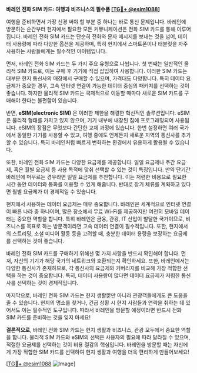 **바레인 전화 SIM 카드: 여행과 비즈니스의 필수품 [[TG💪+ @esim1088](https://t.me/s/esim1088)]**

여행을 준비하면서 가장 신경 써야 할 부분 중 하나는 바로 통신 문제입니다. 바레인에 방문하는 순간부터 현지에서 필요한 모든 커뮤니케이션은 전화 SIM 카드를 통해 이루어집니다. 바레인 전화 SIM 카드는 단순히 전화와 문자 메시지를 보내는 것을 넘어, 데이터 사용량에 따라 다양한 옵션을 제공하며, 특히 현지에서 스마트폰이나 태블릿을 자주 사용하는 사람들에게는 필수적인 아이템입니다.

먼저, 바레인 전화 SIM 카드는 두 가지 주요 유형으로 나뉩니다. 첫 번째는 일반적인 물리적 SIM 카드로, 이는 구매 후 기기에 직접 삽입하여 사용합니다. 이러한 SIM 카드는 대부분 현지 통신사의 매장에서 구매할 수 있으며, 가격대도 다양합니다. 특히 데이터 요금제가 중요한 경우, 고속 인터넷 연결이 가능한 데이터 중심의 패키지를 선택하는 것이 좋습니다. 하지만 물리적 SIM 카드는 국제적으로 이동할 때마다 새로운 SIM 카드를 구매해야 한다는 불편함이 있습니다.

반면, **eSIM(electronic SIM)** 은 이러한 제한을 해결한 혁신적인 솔루션입니다. eSIM은 물리적 형태를 가지고 있지 않으며, 기기 내부에 내장된 칩에 프로그래밍되어 사용됩니다. eSIM의 장점은 무엇보다 간단한 교체 과정에 있습니다. 한번 설정하면 여러 국가에서 동일한 기기를 사용할 수 있고, 여행 중에도 언제든지 새로운 지역의 통신사를 추가할 수 있습니다. 특히 바레인처럼 빠르게 변화하는 환경에서 유용하게 활용될 수 있습니다.

또한, 바레인 전화 SIM 카드는 다양한 요금제를 제공합니다. 일일 요금제나 주간 요금제, 혹은 월별 요금제 등 사용 목적에 맞춰 선택할 수 있는 것이 특징입니다. 만약 단기간 바레인에 머무르는 경우라면 일일 요금제를 추천합니다. 이는 저렴한 비용으로 필요한 시간 동안 데이터와 통화를 이용할 수 있게 해줍니다. 반대로 장기 체류를 계획하고 있다면 월별 요금제가 더 경제적일 수 있습니다.

현지에서 사용하는 데이터 요금제는 매우 중요합니다. 바레인은 세계적으로 인터넷 연결이 빠른 나라 중 하나이며, 많은 장소에서 무료 Wi-Fi를 제공하지만 여전히 모바일 데이터는 중요한 역할을 합니다. 특히 바레인은 금융, 관광, IT 산업이 발달한 국가이므로, 비즈니스를 목표로 하는 방문객이라면 고속 데이터 연결이 필수적입니다. 또한, 현지에서의 스트리밍, 소셜 미디어 활동 등을 고려할 때, 충분한 데이터 용량을 보장하는 요금제를 선택하는 것이 좋습니다.

바레인 전화 SIM 카드를 구매하기 위해선 몇 가지 사항을 반드시 확인해야 합니다. 먼저, 자신의 기기가 해당 국가의 네트워크와 호환되는지 확인하세요. 또한, 바레인에서는 다양한 통신사가 존재하므로, 각 통신사의 요금제와 커버리지를 비교해 가장 적합한 선택을 하는 것이 중요합니다. 특히, 데이터 사용량이 많다면 데이터 요금제가 저렴한 통신사를 선택하는 것이 경제적입니다.

마지막으로, 바레인 전화 SIM 카드는 현지 생활뿐만 아니라 관광객들에게도 큰 도움을 줄 수 있습니다. 현지의 명소를 찾거나, 긴급 상황 시 현지 사람들과 연락을 취하는 데 있어서도 이는 필수적인 도구입니다. 따라서 바레인을 방문할 예정이라면 반드시 전화 SIM 카드를 준비하는 것을 잊지 마세요!

**결론적으로**, 바레인 전화 SIM 카드는 현지 생활과 비즈니스, 관광 모두에서 중요한 역할을 합니다. 물리적 SIM 카드와 eSIM의 선택은 사용자의 필요에 따라 달라질 수 있으며, 적절한 요금제를 선택하는 것이 비용 절감의 핵심입니다. 바레인을 방문할 때는 자신에게 가장 적합한 SIM 카드를 선택하여 현지 생활과 여행을 더욱 편리하게 만들어보세요! 

[[TG💪+ @esim1088](https://t.me/s/esim1088) ![Image](https://i.postimg.cc/Y0z9fWf4/image.png)]